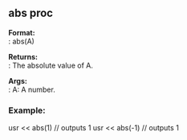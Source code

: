 ## abs proc    
**Format:**    
:   abs(A)    
<!-- -->    
**Returns:**    
:   The absolute value of A.    
<!-- -->    
**Args:**    
:   A: A number.    
### Example:    
usr \<\< abs(1) // outputs 1 usr \<\< abs(-1) // outputs 1  